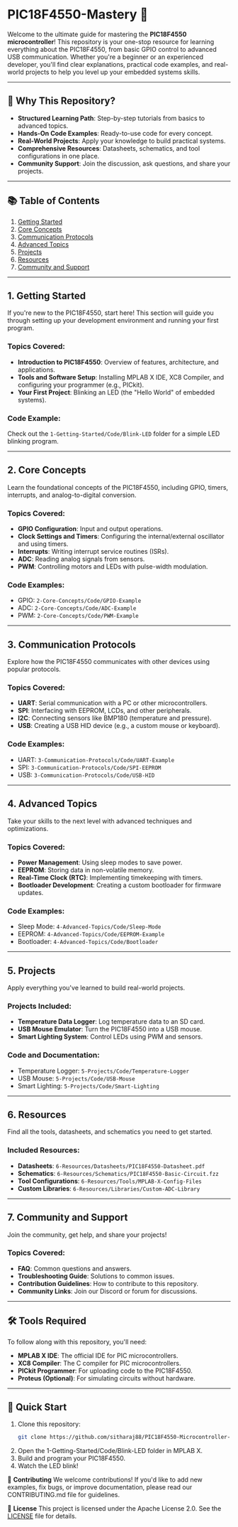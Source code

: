 # PIC18F4550-Mastery 🚀

Welcome to the ultimate guide for mastering the **PIC18F4550 microcontroller**! This repository is your one-stop resource for learning everything about the PIC18F4550, from basic GPIO control to advanced USB communication. Whether you're a beginner or an experienced developer, you'll find clear explanations, practical code examples, and real-world projects to help you level up your embedded systems skills.

---

## 🌟 **Why This Repository?**
- **Structured Learning Path**: Step-by-step tutorials from basics to advanced topics.
- **Hands-On Code Examples**: Ready-to-use code for every concept.
- **Real-World Projects**: Apply your knowledge to build practical systems.
- **Comprehensive Resources**: Datasheets, schematics, and tool configurations in one place.
- **Community Support**: Join the discussion, ask questions, and share your projects.

---

## 📚 **Table of Contents**
1. [Getting Started](#1-getting-started)
2. [Core Concepts](#2-core-concepts)
3. [Communication Protocols](#3-communication-protocols)
4. [Advanced Topics](#4-advanced-topics)
5. [Projects](#5-projects)
6. [Resources](#6-resources)
7. [Community and Support](#7-community-and-support)

---

## 1. **Getting Started**
If you're new to the PIC18F4550, start here! This section will guide you through setting up your development environment and running your first program.

### Topics Covered:
- **Introduction to PIC18F4550**: Overview of features, architecture, and applications.
- **Tools and Software Setup**: Installing MPLAB X IDE, XC8 Compiler, and configuring your programmer (e.g., PICkit).
- **Your First Project**: Blinking an LED (the "Hello World" of embedded systems).

### Code Example:
Check out the `1-Getting-Started/Code/Blink-LED` folder for a simple LED blinking program.

---

## 2. **Core Concepts**
Learn the foundational concepts of the PIC18F4550, including GPIO, timers, interrupts, and analog-to-digital conversion.

### Topics Covered:
- **GPIO Configuration**: Input and output operations.
- **Clock Settings and Timers**: Configuring the internal/external oscillator and using timers.
- **Interrupts**: Writing interrupt service routines (ISRs).
- **ADC**: Reading analog signals from sensors.
- **PWM**: Controlling motors and LEDs with pulse-width modulation.

### Code Examples:
- GPIO: `2-Core-Concepts/Code/GPIO-Example`
- ADC: `2-Core-Concepts/Code/ADC-Example`
- PWM: `2-Core-Concepts/Code/PWM-Example`

---

## 3. **Communication Protocols**
Explore how the PIC18F4550 communicates with other devices using popular protocols.

### Topics Covered:
- **UART**: Serial communication with a PC or other microcontrollers.
- **SPI**: Interfacing with EEPROM, LCDs, and other peripherals.
- **I2C**: Connecting sensors like BMP180 (temperature and pressure).
- **USB**: Creating a USB HID device (e.g., a custom mouse or keyboard).

### Code Examples:
- UART: `3-Communication-Protocols/Code/UART-Example`
- SPI: `3-Communication-Protocols/Code/SPI-EEPROM`
- USB: `3-Communication-Protocols/Code/USB-HID`

---

## 4. **Advanced Topics**
Take your skills to the next level with advanced techniques and optimizations.

### Topics Covered:
- **Power Management**: Using sleep modes to save power.
- **EEPROM**: Storing data in non-volatile memory.
- **Real-Time Clock (RTC)**: Implementing timekeeping with timers.
- **Bootloader Development**: Creating a custom bootloader for firmware updates.

### Code Examples:
- Sleep Mode: `4-Advanced-Topics/Code/Sleep-Mode`
- EEPROM: `4-Advanced-Topics/Code/EEPROM-Example`
- Bootloader: `4-Advanced-Topics/Code/Bootloader`

---

## 5. **Projects**
Apply everything you've learned to build real-world projects.

### Projects Included:
- **Temperature Data Logger**: Log temperature data to an SD card.
- **USB Mouse Emulator**: Turn the PIC18F4550 into a USB mouse.
- **Smart Lighting System**: Control LEDs using PWM and sensors.

### Code and Documentation:
- Temperature Logger: `5-Projects/Code/Temperature-Logger`
- USB Mouse: `5-Projects/Code/USB-Mouse`
- Smart Lighting: `5-Projects/Code/Smart-Lighting`

---

## 6. **Resources**
Find all the tools, datasheets, and schematics you need to get started.

### Included Resources:
- **Datasheets**: `6-Resources/Datasheets/PIC18F4550-Datasheet.pdf`
- **Schematics**: `6-Resources/Schematics/PIC18F4550-Basic-Circuit.fzz`
- **Tool Configurations**: `6-Resources/Tools/MPLAB-X-Config-Files`
- **Custom Libraries**: `6-Resources/Libraries/Custom-ADC-Library`

---

## 7. **Community and Support**
Join the community, get help, and share your projects!

### Topics Covered:
- **FAQ**: Common questions and answers.
- **Troubleshooting Guide**: Solutions to common issues.
- **Contribution Guidelines**: How to contribute to this repository.
- **Community Links**: Join our Discord or forum for discussions.

---

## 🛠️ **Tools Required**
To follow along with this repository, you'll need:
- **MPLAB X IDE**: The official IDE for PIC microcontrollers.
- **XC8 Compiler**: The C compiler for PIC microcontrollers.
- **PICkit Programmer**: For uploading code to the PIC18F4550.
- **Proteus (Optional)**: For simulating circuits without hardware.

---

## 🚀 **Quick Start**
1. Clone this repository:
   ```bash
   git clone https://github.com/sitharaj88/PIC18F4550-Microcontroller-Handbook.git
2. Open the 1-Getting-Started/Code/Blink-LED folder in MPLAB X.
3. Build and program your PIC18F4550.
4. Watch the LED blink!

🤝 **Contributing**
We welcome contributions! If you'd like to add new examples, fix bugs, or improve documentation, please read our CONTRIBUTING.md file for guidelines.

📜 **License**
This project is licensed under the Apache License 2.0. See the [LICENSE](LICENSE) file for details.

